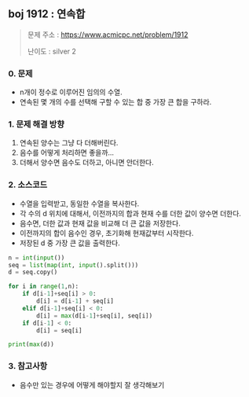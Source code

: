 ## boj 1912 : 연속합
> 문제 주소 : https://www.acmicpc.net/problem/1912
>
> 난이도 : silver 2

### 0. 문제
- n개이 정수로 이루어진 임의의 수열.
- 연속된 몇 개의 수를 선택해 구할 수 있는 합 중 가장 큰 합을 구하라.

### 1. 문제 해결 방향
1. 연속된 양수는 그냥 다 더해버린다.
2. 음수를 어떻게 처리하면 좋을까...
3. 더해서 양수면 음수도 더하고, 아니면 안더한다.

### 2. 소스코드
- 수열을 입력받고, 동일한 수열을 복사한다.
- 각 수의 d 위치에 대해서, 이전까지의 합과 현재 수를 더한 값이 양수면 더한다.
- 음수면, 더한 값과 현재 값을 비교해 더 큰 값을 저장한다.
- 이전까지의 합이 음수인 경우, 초기화해 현재값부터 시작한다.
- 저장된 d 중 가장 큰 값을 출력한다.
```python
n = int(input())
seq = list(map(int, input().split()))
d = seq.copy()

for i in range(1,n):
    if d[i-1]+seq[i] > 0:
        d[i] = d[i-1] + seq[i]
    elif d[i-1]+seq[i] < 0:
        d[i] = max(d[i-1]+seq[i], seq[i])
    if d[i-1] < 0:
        d[i] = seq[i]

print(max(d))
```

### 3. 참고사항
- 음수만 있는 경우에 어떻게 해야할지 잘 생각해보기